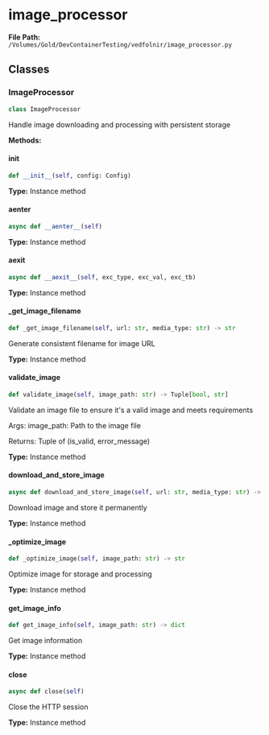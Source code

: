 # image_processor

**File Path:** `/Volumes/Gold/DevContainerTesting/vedfolnir/image_processor.py`

## Classes

### ImageProcessor

```python
class ImageProcessor
```

Handle image downloading and processing with persistent storage

**Methods:**

#### __init__

```python
def __init__(self, config: Config)
```

**Type:** Instance method

#### __aenter__

```python
async def __aenter__(self)
```

**Type:** Instance method

#### __aexit__

```python
async def __aexit__(self, exc_type, exc_val, exc_tb)
```

**Type:** Instance method

#### _get_image_filename

```python
def _get_image_filename(self, url: str, media_type: str) -> str
```

Generate consistent filename for image URL

**Type:** Instance method

#### validate_image

```python
def validate_image(self, image_path: str) -> Tuple[bool, str]
```

Validate an image file to ensure it's a valid image and meets requirements

Args:
    image_path: Path to the image file
    
Returns:
    Tuple of (is_valid, error_message)

**Type:** Instance method

#### download_and_store_image

```python
async def download_and_store_image(self, url: str, media_type: str) -> Optional[str]
```

Download image and store it permanently

**Type:** Instance method

#### _optimize_image

```python
def _optimize_image(self, image_path: str) -> str
```

Optimize image for storage and processing

**Type:** Instance method

#### get_image_info

```python
def get_image_info(self, image_path: str) -> dict
```

Get image information

**Type:** Instance method

#### close

```python
async def close(self)
```

Close the HTTP session

**Type:** Instance method


